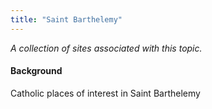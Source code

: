 ```yaml
---
title: "Saint Barthelemy"
---
```



*A collection of sites associated with this topic.*

#### Background

Catholic places of interest in Saint Barthelemy


